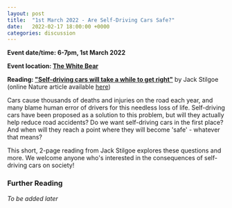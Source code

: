 ```yaml
---
layout: post
title:  "1st March 2022 - Are Self-Driving Cars Safe?"
date:   2022-02-17 18:00:00 +0000
categories: discussion
---
```

**Event date/time: 6-7pm, 1st March 2022**

**Event location: [The White Bear][white-bear-fb]**

**Reading: ["Self-driving cars will take a while to get right"][reading-link]** by Jack Stilgoe (online Nature article available [here](https://www.nature.com/articles/s42256-019-0046-z))

Cars cause thousands of deaths and injuries on the road each year, and many blame human error of drivers for this needless loss of life. Self-driving cars have been proposed as a solution to this problem, but will they actually help reduce road accidents? Do we want self-driving cars in the first place? And when will they reach a point where they will become 'safe' - whatever that means?

This short, 2-page reading from Jack Stilgoe explores these questions and more. We welcome anyone who's interested in the consequences of self-driving cars on society!

### Further Reading

_To be added later_


[white-bear-fb]: https://www.facebook.com/thewhitebearbristol/
[reading-link]: https://drive.google.com/file/d/1ngi-Z9zAgCHVMs_VaO6ErgZb61oLwoqJ/view?usp=sharing
